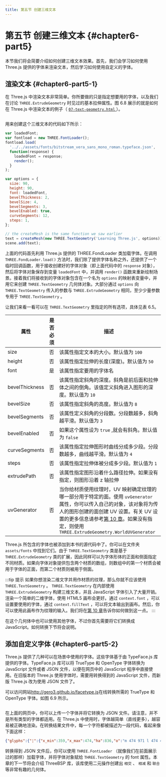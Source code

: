 ```yaml
---
title: 第五节 创建三维文本
---
```

# 第五节 创建三维文本 {#chapter6-part5}

本节我们将会简要介绍如何创建三维文本效果。首先，我们会学习如何使用 Three.js 提供的字体来渲染文本，然后学习如何使用自定义的字体。

## 渲染文本 {#chapter6-part5-1}

在 Three.js 中渲染文本非常简单。你所要做的只是指定想要用的字体，以及我们在讨论 `THREE.ExtrudeGeometry` 时见过的基本拉伸属性。图 6.8 展示的就是如何在 Three.js 中渲染文本的例子（ [ `07-text-geometry.html` ](/example/chapter6/07-text-geometry) ）。

<Image :index="8" />

用来创建这个三维文本的代码如下所示：

```js
var loadedFont;
var fontload = new THREE.FontLoader();
fontload.load(
  '../../assets/fonts/bitstream_vera_sans_mono_roman.typeface.json',
  function(response) {
    loadedFont = response;
    render();
  }
);

var options = {
  size: 90,
  height: 90,
  font: loadedFont,
  bevelThickness: 2,
  bevelSize: 4,
  bevelSegments: 3,
  bevelEnabled: true,
  curveSegments: 12,
  steps: 1,
};

// the createMesh is the same function we saw earlier
text = createMesh(new THREE.TextGeometry('Learning Three.js', options));
scene.add(text);
```

上面的代码首先利用 Three.js 提供的 THREE.FondLoader 类加载字体。在调用 `THREE.FondLoader.load()` 方法时，我们除了提供字体名称之外，还提供了一个临时回调函数，用于接收创建好的字体对象（即上面代码中的 `response` 对象），然后将字体对象保存到变量 `loadedFont` 中，并调用 `render()` 函数来重新绘制场景。接着我们将接收到的字体对象包含在一个名为 `options` 的映射表变量中，并用它来创建 `THREE.TextGeometry` 几何体对象。大部分通过 `options` 向 `THREE.TextGeometry` 传入的参数与 `THREE.ExtrudeGeometry` 相同，至少少量参数专用于 `THREE.TextGeometry` 。

让我们来看一看可以在 `THREE.TextGeometry` 里指定的所有选项，具体见表 6.5。

| 属性 | 是否必须 | 描述 |
| --- | --- | --- |
| size | 否 | 该属性指定文本的大小。默认值为 `100` |
| height | 否 | 该属性指定拉伸的长度(深度)。默认值为 `50` |
| font | 是 | 该属性指定要用的字体名 |
| bevelThickness | 否 | 该属性指定斜角的深度。斜角是前后面和拉伸体之间的倒角。该值定义斜角进入图形的深度。默认值为 `10` |
| bevelSize | 否 | 该属性指定斜角的高度。默认值为 `8` |
| bevelSegments | 否 | 该属性定义斜角的分段数。分段数越多，斜角越平滑。默认值为 `3` |
| bevelEnabled | 否 | 如果这个属性设为 `true` ,就会有斜角。默认值为 `false` |
| curveSegments | 否 | 该属性指定拉伸图形时曲线分成多少段。分段数越多，曲线越平滑。默认值为 `4` |
| steps | 否 | 该属性指定拉伸体被分成多少段。默认值为 `1` |
| extrudePath | 否 | 该属性指定图形沿着什么路径拉伸。如果没有指定，则图形沿着 z 轴拉伸 |
| uvGenerator | 否 | 当你给材质使用纹理时，UV 映射确定纹理的哪一部分用于特定的面。使用 `uvGenerator` 属性，你可以传入自己的对象，该对象将为传人的图形创建的面创建 UV 设置。有关 UV 设置的更多信息请参考[第 10 章](/docs/chapter10/)。如果没有指定，则使用 `THREE.ExtrudeGeometry.WorldUVGenerator` |

Three.js 所包含的字体也被添加到本书的源代码中了。你可以在文件夹 `assets/fonts` 中找到它们。由于 `THREE.TextGeometry` 类是基于 `THREE.ExtrudeGeometry` 类的扩展，因此同样可以为字体形体的正面和侧面指定不同材质。如果向字体对象提供包含两个材质的数组，则数组中的第一个材质会被用于字体的正面，而第二个材质则被用于侧面。

:::tip 提示
如果你想渲染二维文字并用作材质的纹理，那么你就不应该使用 `THREE.TextGeometry` 。 `THREE.TextGeometry` 在内部使用 `THREE.ExtrudeGeometry` 构建三维文本，并且 JavaScript 字体引入了大量开销。渲染一个简单的二维字体，使用 HTML5 画布会更好。通过 `context.font` ，可以设置要使用的字体，通过 `context.fillText` ，可以将文本输出到画布。然后，你可以使用此画布作为纹理的输入。我们将在[第 10 章](/docs/chapter10/)告诉你如何做到这一点。
:::

在这个几何体中也可以使用其他字体，不过你首先需要将它们转换成 JavaScript。如何转换下节将会说明。

## 添加自定义字体 {#chapter6-part5-2}

Three.js 提供了几种可以在场景中使用的字体。这些字体基于由 TypeFace.js 库提供的字体。TypeFace.js 库可以将 TrueType 和 OpenType 字体转换为 JavaScript 文件或者 JSON 文件，以便在网页中的 JavaScript 程序中直接使用。在旧版本的 Three.js 使用字体时，需要用转换得到的 JavaScript 文件，而新版 Three.js 改为使用 JSON 文件了。

可以访问网站<http://gero3.github.io/facetype.js>在线转换所需的 TrueType 和 OpenType 字体。如图 6.9 所示。

<Image :index="9" />

在上面的网页中，你可以上传一个字体并将它转换为 JSON 文件。请注意，并不是所有类型的字体都适用。在 Three.js 中使用时，字体越简单（直线更多），越容易被正确地渲染。在转换结果文件中，每一个字符都被描述为一段代码，看起来像下面这样：

```json
{"glyphs":{"¦":{"x_min":359,"x_max":474,"ha":836,"o":"m 474 971 l 474 457 l 359 457 l 359 971 l 474 971 m 474 277 l 474 -237 l 359 -237 l 359 277 l 474 277 "},"Ž":{"x_min":106,"x_max":793,"ha":836,"o":"m 121 1013 l 778 1013 l 778 908 l 249 115 l 793 115 l 793 0 l 106 0 l 106 104 l 620 898 l 121 898 l 121 1013 m 353 1109 l 211 1289 l 305 1289 l 417 1168 l 530 1289 l 625 1289 l 482 1109 l 353 1109 "},"Á":{"x_min":25,"x_max":811,"ha":836,"o":"m 417 892 l 27 ....
```

转换得到 JSON 文件后，你可以使用 `THREE.FontLoader` （就像我们在前面展示过的那样）加载字体，并将字体对象赋给 `THREE.TextGeometry` 的 font 属性。本章的下一节将会介绍 ThreeBSP 库，该库使用二元操作创建出 `相交` 、 `相减` 和 `联合` 等非常有趣的几何体。
